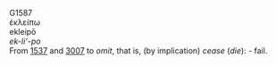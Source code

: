 <body>
  <p>G1587<br>  ἐκλείπω  <br> ekleipō  <br><i>ek-li‘-po </i><br>From <a href="g1537.htm">1537</a> and <a href="g3007.htm">3007</a>  to <i>omit</i>, that is, (by implication) <i>cease</i> (<i>die</i>): - fail.<br></p>
 </body>